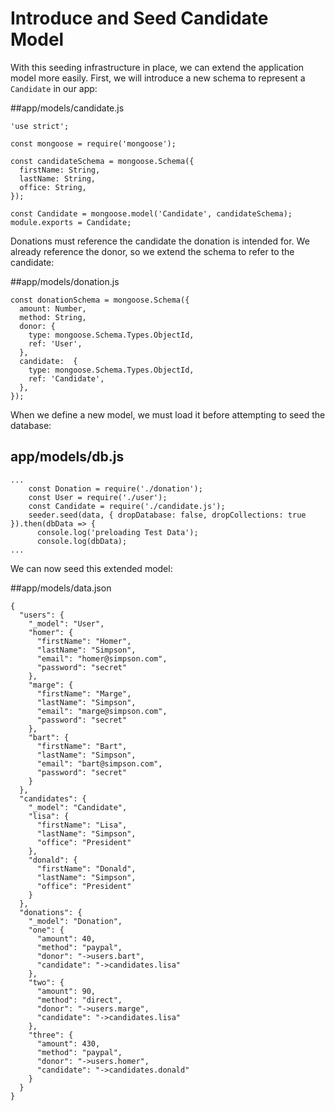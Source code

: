 # Introduce and Seed Candidate Model

With this seeding infrastructure in place, we can extend the application model more easily. First, we will introduce a new schema to represent a `Candidate` in our app:

##app/models/candidate.js

~~~
'use strict';

const mongoose = require('mongoose');

const candidateSchema = mongoose.Schema({
  firstName: String,
  lastName: String,
  office: String,
});

const Candidate = mongoose.model('Candidate', candidateSchema);
module.exports = Candidate;
~~~

Donations must reference the candidate the donation is intended for. We already reference the donor, so we extend the schema to refer to the candidate:

##app/models/donation.js

~~~
const donationSchema = mongoose.Schema({
  amount: Number,
  method: String,
  donor: {
    type: mongoose.Schema.Types.ObjectId,
    ref: 'User',
  },
  candidate:  {
    type: mongoose.Schema.Types.ObjectId,
    ref: 'Candidate',
  },
});
~~~

When we define a new model, we must load it before attempting to seed the database:

## app/models/db.js

~~~
...
    const Donation = require('./donation');
    const User = require('./user');
    const Candidate = require('./candidate.js');
    seeder.seed(data, { dropDatabase: false, dropCollections: true }).then(dbData => {
      console.log('preloading Test Data');
      console.log(dbData);
...
~~~

We can now seed this extended model:

##app/models/data.json

~~~
{
  "users": {
    "_model": "User",
    "homer": {
      "firstName": "Homer",
      "lastName": "Simpson",
      "email": "homer@simpson.com",
      "password": "secret"
    },
    "marge": {
      "firstName": "Marge",
      "lastName": "Simpson",
      "email": "marge@simpson.com",
      "password": "secret"
    },
    "bart": {
      "firstName": "Bart",
      "lastName": "Simpson",
      "email": "bart@simpson.com",
      "password": "secret"
    }
  },
  "candidates": {
    "_model": "Candidate",
    "lisa": {
      "firstName": "Lisa",
      "lastName": "Simpson",
      "office": "President"
    },
    "donald": {
      "firstName": "Donald",
      "lastName": "Simpson",
      "office": "President"
    }
  },
  "donations": {
    "_model": "Donation",
    "one": {
      "amount": 40,
      "method": "paypal",
      "donor": "->users.bart",
      "candidate": "->candidates.lisa"
    },
    "two": {
      "amount": 90,
      "method": "direct",
      "donor": "->users.marge",
      "candidate": "->candidates.lisa"
    },
    "three": {
      "amount": 430,
      "method": "paypal",
      "donor": "->users.homer",
      "candidate": "->candidates.donald"
    }
  }
}
~~~

